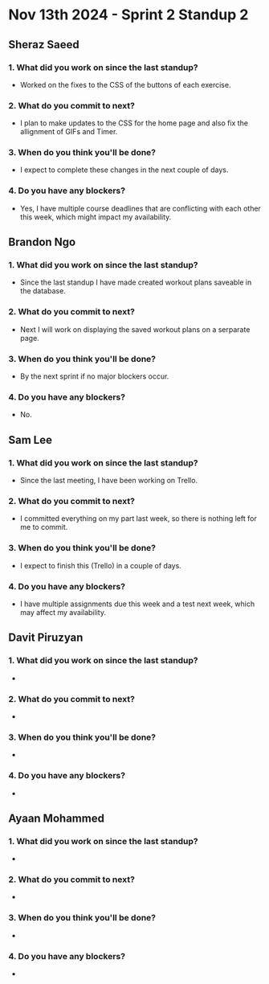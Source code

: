 # Nov 13th 2024 - Sprint 2 Standup 2

## Sheraz Saeed

### 1. What did you work on since the last standup?
- Worked on the fixes to the CSS of the buttons of each exercise.
### 2. What do you commit to next?
- I plan to make updates to the CSS for the home page and also fix the allignment of GIFs and Timer.
  
### 3. When do you think you'll be done?
- I expect to complete these changes in the next couple of days.

### 4. Do you have any blockers?
- Yes, I have multiple course deadlines that are conflicting with each other this week, which might impact my availability.

## Brandon Ngo

### 1. What did you work on since the last standup?
- Since the last standup I have made created workout plans saveable in the database.

### 2. What do you commit to next?
- Next I will work on displaying the saved workout plans on a serparate page.
  
### 3. When do you think you'll be done?
- By the next sprint if no major blockers occur.

### 4. Do you have any blockers?
- No.

## Sam Lee

### 1. What did you work on since the last standup?
- Since the last meeting, I have been working on Trello.
### 2. What do you commit to next?
- I committed everything on my part last week, so there is nothing left for me to commit.
  
### 3. When do you think you'll be done?
- I expect to finish this (Trello) in a couple of days.

### 4. Do you have any blockers?
- I have multiple assignments due this week and a test next week, which may affect my availability.

## Davit Piruzyan

### 1. What did you work on since the last standup?
- 

### 2. What do you commit to next?
- 
  
### 3. When do you think you'll be done?
- 

### 4. Do you have any blockers?
- 

## Ayaan Mohammed

### 1. What did you work on since the last standup?
- 

### 2. What do you commit to next?
- 
  
### 3. When do you think you'll be done?
- 

### 4. Do you have any blockers?
- 
